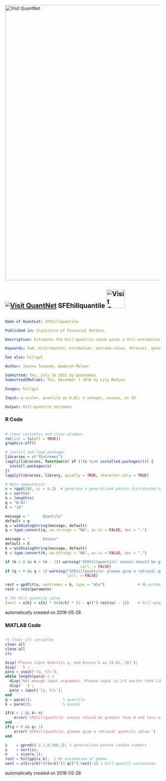 [<img src="https://github.com/QuantLet/Styleguide-and-FAQ/blob/master/pictures/banner.png" width="888" alt="Visit QuantNet">](http://quantlet.de/)

## [<img src="https://github.com/QuantLet/Styleguide-and-FAQ/blob/master/pictures/qloqo.png" alt="Visit QuantNet">](http://quantlet.de/) **SFEhillquantile** [<img src="https://github.com/QuantLet/Styleguide-and-FAQ/blob/master/pictures/QN2.png" width="60" alt="Visit QuantNet 2.0">](http://quantlet.de/)

```yaml

Name of QuantLet: SFEhillquantile

Published in: Statistics of Financial Markets

Description: Estimates the Hill-quantile value given a Hill-estimation of gamma.

Keywords: VaR, distribution, estimation, extreme-value, forecast, generalized-pareto-model,hill-estimator, pareto, quantile, risk, standard

See also: hillgp1 

Author: Joanna Tomanek, Awdesch Melzer

Submitted: Thu, July 16 2015 by quantomas
Submitted[Matlab]: Thu, December 1 2016 by Lily Medina

Usages: hillgp1

Input: q-scalar, quantile as 0.01; k-integer, excess, as 10

Output: Hill-quantile estimate

```

### R Code
```r

# clear variables and close windows
rm(list = ls(all = TRUE))
graphics.off()

# install and load packages
libraries = c("fExtremes")
lapply(libraries, function(x) if (!(x %in% installed.packages())) {
  install.packages(x)
})
lapply(libraries, library, quietly = TRUE, character.only = TRUE)

# Main computation
x = rgpd(100, xi = 0.1)  # generate a generalized pareto distributed variables 
x = sort(x)
n = length(x)
q = "0.01"
k = "10"

message = "      Quantile"
default = q
q = winDialogString(message, default)
q = type.convert(q, na.strings = "NA", as.is = FALSE, dec = ".")

message = "      Excess"
default = k
k = winDialogString(message, default)
k = type.convert(k, na.strings = "NA", as.is = FALSE, dec = ".")

if (k < 8 && k > (n - 1)) warning("SFEhillquantile: excess should be greater than 8 and less than the number of elements.", 
                                  call. = FALSE)
if (q < 0 && q > 1) warning("SFEhillquantile: please give a rational quantile value.", 
                            call. = FALSE)

rest = gpdFit(x, nextremes = k, type = "mle")				# ML-estimation of gamma 
rest = rest@parameter

# the Hill-quantile value
(xest = x[k] + x[k] * (((n/k) * (1 - q))^(-rest$u) - 1))	# Hill-quantil estimation
```

automatically created on 2018-05-28

### MATLAB Code
```matlab

%% clear all variables
clear all
close all
clc

disp('Please input Quantile q, and Excess k as [0.01, 10]');
disp(' ') ;
para = input('[q, k]=');
while length(para) < 2
  disp('Not enough input arguments. Please input in 1*2 vector form like [0.01, 10]');
  disp(' ') ;
  para = input('[q, k]=');
end
q = para(1);              % quantile
k = para(2);              % excess

if(k < 1 && k> n)
    error('SFEhillquantile: excess should be greater than 0 and less or equal than the number of elements.')
end
if(q < 0 && q> 1)
    error('SFEhillquantile: please give a rational quantile value.')
end

x    = gprnd(0.1,1,0,100,1); % generalized pareto random numbers
x    = sort(x);
n    = size(x,1);
rest = hillgp1(x,k);  % ML-estimation of gamma 
xest = x(k)+x(k)*(((n/k)*(1-q))^(-rest)-1) % Hill-quantil estimation

```

automatically created on 2018-05-28